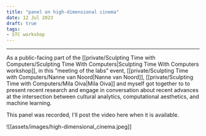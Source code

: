 ```yaml
---
title: "panel on high-dimensional cinema"
date: 12 Jul 2023
draft: true
tags:
- STC workshop
---
```

---

As a public-facing part of the [[private/Sculpting Time with Computers/Sculpting Time With Computers|Sculpting Time With Computers workshop]], in this “meeting of the labs” event, [[private/Sculpting Time with Computers/Nanne van Noord|Nanne van Noord]], [[private/Sculpting Time with Computers/Mila Oiva|Mila Oiva]] and myself got together to to present recent research and engage in conversation about recent advances at the intersection between cultural analytics, computational aesthetics, and machine learning.

This panel was recorded, I'll post the video here when it is available.

![[assets/images/high-dimensional_cinema.jpeg]]